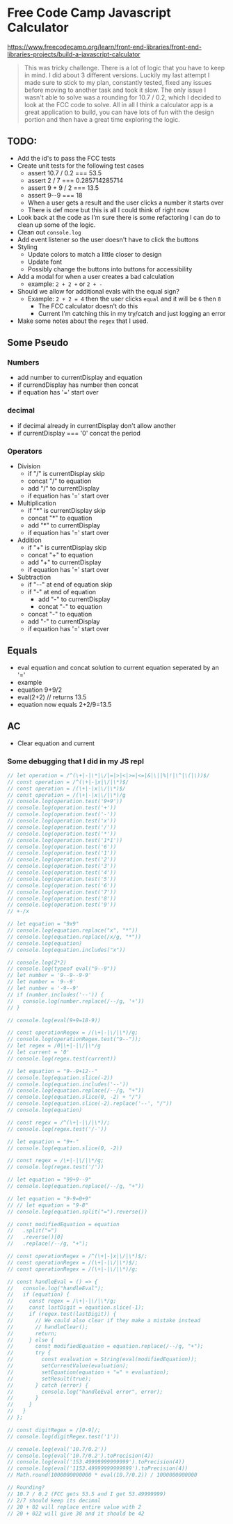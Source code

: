 # Free Code Camp Javascript Calculator

https://www.freecodecamp.org/learn/front-end-libraries/front-end-libraries-projects/build-a-javascript-calculator

> This was tricky challenge. There is a lot of logic that you have to keep in mind. I did about 3 different versions. Luckily my last attempt I made sure to stick to my plan, constantly tested, fixed any issues before moving to another task and took it slow. The only issue I wasn't able to solve was a rounding for 10.7 / 0.2, which I decided to look at the FCC code to solve. All in all I think a calculator app is a great application to build, you can have lots of fun with the design portion and then have a great time exploring the logic.

## TODO:

- Add the id's to pass the FCC tests
- Create unit tests for the following test cases
  - assert 10.7 / 0.2 === 53.5
  - assert 2 / 7 === 0.285714285714
  - assert 9 + 9 / 2 === 13.5
  - assert 9--9 === 18
  - When a user gets a result and the user clicks a number it starts over
  - There is def more but this is all I could think of right now
- Look back at the code as I'm sure there is some refactoring I can do to clean up some of the logic.
- Clean out `console.log`
- Add event listener so the user doesn't have to click the buttons
- Styling
  - Update colors to match a little closer to design
  - Update font
  - Possibly change the buttons into buttons for accessibility
- Add a modal for when a user creates a bad calculation
  - example: `2 + 2 +` or `2 + -`
- Should we allow for additional evals with the equal sign?
  - Example: `2 + 2 = 4` then the user clicks `equal` and it will be `6` then `8`
    - The FCC calculator doesn't do this
    - Current I'm catching this in my try/catch and just logging an error
- Make some notes about the `regex` that I used.

## Some Pseudo

### Numbers

- add number to currentDisplay and equation
- if currendDisplay has number then concat
- if equation has '=' start over

### decimal

- if decimal already in currentDisplay don't allow another
- if currentDisplay === '0' concat the period

### Operators

- Division
  - if "/" is currentDisplay skip
  - concat "/" to equation
  - add "/" to currentDisplay
  - if equation has '=' start over
- Multiplication
  - if "\*" is currentDisplay skip
  - concat "\*" to equation
  - add "\*" to currentDisplay
  - if equation has '=' start over
- Addition
  - if "+" is currentDisplay skip
  - concat "+" to equation
  - add "+" to currentDisplay
  - if equation has '=' start over
- Subtraction
  - if "--" at end of equation skip
  - if "-" at end of equation
    - add "-" to currentDisplay
    - concat "-" to equation
  - concat "-" to equation
  - add "-" to currentDisplay
  - if equation has '=' start over

## Equals

- eval equation and concat solution to current equation seperated by an '='
- example
- equation 9+9/2
- eval(2+2) // returns 13.5
- equation now equals 2+2/9=13.5

## AC

- Clear equation and current

### Some debugging that I did in my JS repl

```javascript
// let operation = /^(\+|-|\*|\/|=|>|<|>=|<=|&|\||%|!|\^|\(|\))$/
// const operation = /^(\+|-|x|\/|\*)$/
// const operation = /(\+|-|x|\/|\*)$/
// const operation = /(\+|-|x|\/|\*)/g
// console.log(operation.test('9+9'))
// console.log(operation.test('+'))
// console.log(operation.test('-'))
// console.log(operation.test('x'))
// console.log(operation.test('/'))
// console.log(operation.test('*'))
// console.log(operation.test('1*1'))
// console.log(operation.test('6'))
// console.log(operation.test('1'))
// console.log(operation.test('2'))
// console.log(operation.test('3'))
// console.log(operation.test('4'))
// console.log(operation.test('5'))
// console.log(operation.test('6'))
// console.log(operation.test('7'))
// console.log(operation.test('8'))
// console.log(operation.test('9'))
// +-/x

// let equation = "9x9"
// console.log(equation.replace("x", "*"))
// console.log(equation.replace(/x/g, "*"))
// console.log(equation)
// console.log(equation.includes("x"))

// console.log(2*2)
// console.log(typeof eval("9--9"))
// let number = '9--9--9-9'
// let number = '9--9'
// let number = '-9--9'
// if (number.includes('--')) {
//   console.log(number.replace(/--/g, '+'))
// }

// console.log(eval(9+9=18-9))

// const operationRegex = /(\+|-|\/|\*)/g;
// console.log(operationRegex.test("9--"));
// let regex = /0|\+|-|\/|\*/g
// let current = '0'
// console.log(regex.test(current))

// let equation = "9--9+12--"
// console.log(equation.slice(-2))
// console.log(equation.includes('--'))
// console.log(equation.replace(/--/g, "+"))
// console.log(equation.slice(0, -2) + "/")
// console.log(equation.slice(-2).replace('--', "/"))
// console.log(equation)

// const regex = /^(\+|-|\/|\*)/;
// console.log(regex.test('/-'))

// let equation = "9+-"
// console.log(equation.slice(0, -2))

// const regex = /\+|-|\/|\*/g;
// console.log(regex.test('/'))

// let equation = "99+9--9"
// console.log(equation.replace(/--/g, "+"))

// let equation = "9-9=0+9"
// // let equation = "9-8"
// console.log(equation.split("=").reverse())

// const modifiedEquation = equation
//   .split("=")
//   .reverse()[0]
//   .replace(/--/g, "+");

// const operationRegex = /^(\+|-|x|\/|\*)$/;
// const operationRegex = /(\+|-|\/|\*)$/;
// const operationRegex = /(\+|-|\/|\*)/g;

// const handleEval = () => {
//   console.log("handleEval");
//   if (equation) {
//     const regex = /\+|-|\/|\*/g;
//     const lastDigit = equation.slice(-1);
//     if (regex.test(lastDigit)) {
//       // We could also clear if they make a mistake instead
//       // handleClear();
//       return;
//     } else {
//       const modifiedEquation = equation.replace(/--/g, "+");
//       try {
//         const evaluation = String(eval(modifiedEquation));
//         setCurrentValue(evaluation);
//         setEquation(equation + "=" + evaluation);
//         setResult(true);
//       } catch (error) {
//         console.log("handleEval error", error);
//       }
//     }
//   }
// };

// const digitRegex = /[0-9]/;
// console.log(digitRegex.test('1'))

// console.log(eval('10.7/0.2'))
// console.log(eval('10.7/0.2').toPrecision(4))
// console.log(eval('153.49999999999999').toPrecision(4))
// console.log(eval('1153.49999999999999').toPrecision(4))
// Math.round(1000000000000 * eval(10.7/0.2)) / 1000000000000

// Rounding?
// 10.7 / 0.2 (FCC gets 53.5 and I get 53.49999999)
// 2/7 should keep its decimal
// 20 + 02 will replace entire value with 2
// 20 + 022 will give 38 and it should be 42
```

